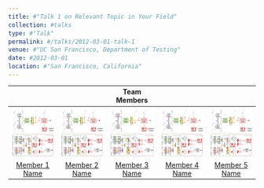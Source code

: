 ```yaml
---
title: #"Talk 1 on Relevant Topic in Your Field"
collection: #talks
type: #"Talk"
permalink: #/talks/2012-03-01-talk-1
venue: #"UC San Francisco, Department of Testing"
date: #2012-03-01
location: #"San Francisco, California"
---
```


|          |          | **Team Members** |          |          |
|:--------:|:--------:|:----------------:|:--------:|:--------:|
| <img src="paper1.png" width="100px" height="100px"> | <img src="paper1.png" width="100px" height="100px"> | <img src="paper1.png" width="100px" height="100px"> | <img src="paper1.png" width="100px" height="100px"> | <img src="paper1.png" width="100px" height="100px"> |
| [Member 1 Name](https://example.com/member1) | [Member 2 Name](https://example.com/member2) | [Member 3 Name](https://example.com/member3) | [Member 4 Name](https://example.com/member4) | [Member 5 Name](https://example.com/member5) |
